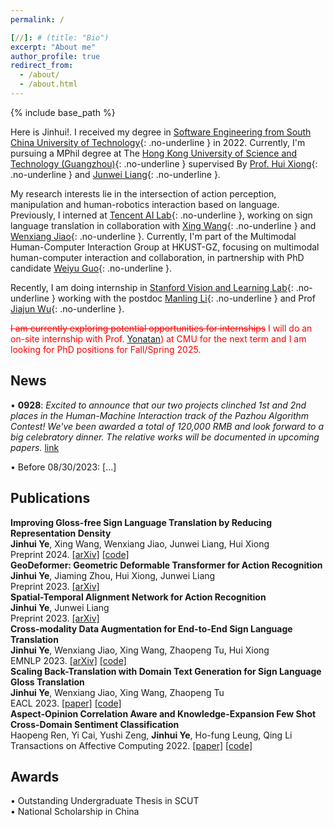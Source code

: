 ```yaml
---
permalink: /

[//]: # (title: "Bio")
excerpt: "About me"
author_profile: true
redirect_from: 
  - /about/
  - /about.html
---
```


{% include base_path %}

Here is Jinhui!. I received my degree in [Software Engineering from South China University of Technology](http://www2.scut.edu.cn/sse/){: .no-underline } in 2022. Currently, I'm pursuing a MPhil degree at The [Hong Kong University of Science and Technology (Guangzhou)](https://hkust-gz.edu.cn/academics/four-hubs/information-hub/artificial-intelligence){: .no-underline } supervised By [Prof. Hui Xiong](https://scholar.google.com/citations?user=cVDF1tkAAAAJ&hl=zh-CN&oi=ao){: .no-underline } and [Junwei Liang](https://junweiliang.me/index.html){: .no-underline }.

My research interests lie in the intersection of action perception, manipulation and human-robotics interaction based on language. 
Previously, I interned at [Tencent AI Lab](https://ai.tencent.com/ailab/nlp/en/index.html){: .no-underline }, working on sign language translation in collaboration with [Xing Wang](http://xingwang4nlp.com/){: .no-underline } and [Wenxiang Jiao](https://wxjiao.github.io/){: .no-underline }. Currently, I'm part of the Multimodal Human-Computer Interaction Group at HKUST-GZ, focusing on multimodal human-computer interaction and collaboration, in partnership with PhD candidate [Weiyu Guo](https://guoweiyu.github.io/){: .no-underline }.

Recently, I am doing internship in [Stanford Vision and Learning Lab](http://vision.stanford.edu/){: .no-underline } working with the postdoc [Manling Li](https://limanling.github.io/){: .no-underline } and Prof [Jiajun Wu](https://jiajunwu.com/){: .no-underline }.

[//]: # ()
[//]: # (Moving forward, I aim to make a significant impact by applying Language Model Learning &#40;LLM&#41; in various domains &#40;LLM for X&#41;, like for human-robotics interaction.  Intuitively, I am particularly interested in efficiently mapping LLM into finite instruction sets, which can drive intelligent agents and create a real-world impact, somehow part of Embodied AI.)

[//]: # (I envision a future where AI is not just seamlessly integrated into our lives, but also interacts with us in a real-time and autonomous manner.)

<span style="color:red"> ~~I am currently exploring potential opportunities for internships~~ I will do an on-site internship with Prof. [Yonatan](https://talkingtorobots.com/yonatanbisk.html)) at CMU for the next term and I am looking for PhD positions for Fall/Spring 2025. </span>




News
------
• **0928**:
*Excited to announce that our two projects clinched 1st and 2nd places in the Human-Machine Interaction track of the Pazhou Algorithm Contest! We've been awarded a total of 120,000 RMB and look forward to a big celebratory dinner. 
The relative works will be documented in upcoming papers.* [link](https://mp.weixin.qq.com/s/_FuuvX1wKAW9dPBHi3yj8w)

[//]: # (• 0926:)

[//]: # (Participated in World Cleanup Day, collectively removing 17,970 items weighing 0.52 tons of marine debris. A fun and meaningful experience!)

• Before 08/30/2023: [...]


[//]: # (My mission is to conduct impactful and beneficial research that aids in bridging the gap between humans and AI. I envision a future where AI is not just seamlessly integrated into our lives, but also interacts with us in a real-time and autonomous manner.)

Publications
------

**Improving Gloss-free Sign Language Translation by Reducing Representation Density**<br>
  **Jinhui Ye**, Xing Wang, Wenxiang Jiao, Junwei Liang, Hui Xiong <br>
  Preprint 2024. [[arXiv]](https://arxiv.org/abs/2405.14312)  [[code]](https://github.com/JinhuiYE/SignCL) <br>
**GeoDeformer: Geometric Deformable Transformer for Action Recognition** <br>
  **Jinhui Ye**, Jiaming Zhou, Hui Xiong, Junwei Liang <br>
  Preprint 2023. [[arXiv]](https://arxiv.org/abs/2311.17975) <br>
**Spatial-Temporal Alignment Network for Action Recognition** <br>
  **Jinhui Ye**, Junwei Liang <br>
  Preprint 2023. [[arXiv]](https://arxiv.org/pdf/2308.09897.pdf) <br>
**Cross-modality Data Augmentation for End-to-End Sign Language Translation** <br>
  **Jinhui Ye**, Wenxiang Jiao, Xing Wang, Zhaopeng Tu, Hui Xiong <br>
  EMNLP 2023. [[arXiv]](https://arxiv.org/abs/2305.11096) [[code]](https://github.com/Atrewin/SignXmDA) <br>
**Scaling Back-Translation with Domain Text Generation for Sign Language Gloss Translation**  <br>
  **Jinhui Ye**, Wenxiang Jiao, Xing Wang, Zhaopeng Tu <br>
  EACL 2023. [[paper]](https://aclanthology.org/2023.eacl-main.34/) [[code]](https://github.com/Atrewin/PGen) <br>
**Aspect-Opinion Correlation Aware and Knowledge-Expansion Few Shot Cross-Domain Sentiment Classification** <br>
  Haopeng Ren, Yi Cai, Yushi Zeng, **Jinhui Ye**, Ho-fung Leung,  Qing Li <br>
  Transactions on Affective Computing 2022. [[paper]](https://ieeexplore.ieee.org/stamp/stamp.jsp?arnumber=9882094&casa_token=H2dOk5uWLXgAAAAA:Ex7FLRmkurlYY1x2rThmKne_NadSVUiOH2QcCx5IekFMxYYhF0wgGaf9DOXqFQdtGZPJGT9VNCiCGYs) [[code]](https://github.com/Atrewin/CroDomainFSSA)

Awards
------

• Outstanding Undergraduate Thesis in SCUT <br>
• National Scholarship in China

